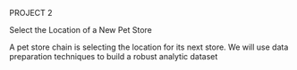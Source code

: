PROJECT 2

Select the Location of a New Pet Store

A pet store chain is selecting the location for its next store. We will use data preparation techniques to build a robust analytic dataset
